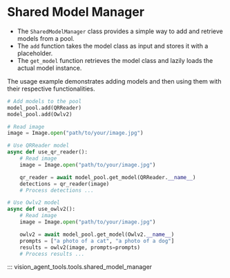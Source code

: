 # Shared Model Manager

- The `SharedModelManager` class provides a simple way to add and retrieve models from a pool.
- The `add` function takes the model class as input and stores it with a placeholder.
- The `get_model` function retrieves the model class and lazily loads the actual model instance.


The usage example demonstrates adding models and then using them with their respective functionalities.


```python
# Add models to the pool
model_pool.add(QRReader)
model_pool.add(Owlv2)

# Read image
image = Image.open("path/to/your/image.jpg")

# Use QRReader model
async def use_qr_reader():
    # Read image
    image = Image.open("path/to/your/image.jpg")

    qr_reader = await model_pool.get_model(QRReader.__name__)
    detections = qr_reader(image)
    # Process detections ...

# Use Owlv2 model
async def use_owlv2():
    # Read image
    image = Image.open("path/to/your/image.jpg")

    owlv2 = await model_pool.get_model(Owlv2.__name__)
    prompts = ["a photo of a cat", "a photo of a dog"]
    results = owlv2(image, prompts=prompts)
    # Process results ...

```

::: vision_agent_tools.tools.shared_model_manager
